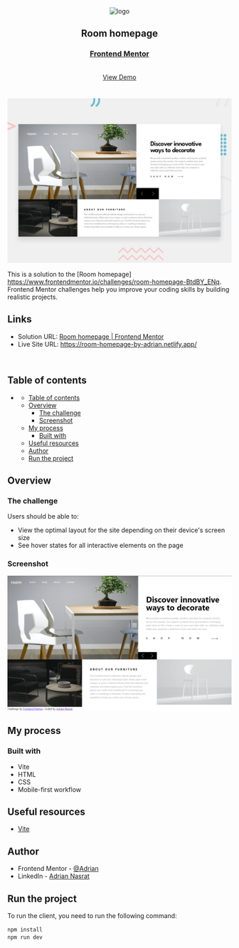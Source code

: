 <div align="center">

  <img src="https://www.frontendmentor.io/static/images/logo-mobile.svg" alt="logo" width="60" height="auto">

  <h2>Room homepage</h2>

  <h3>
    <a href="(https://www.frontendmentor.io/solutions/room-landing-page-fEPtyNk7Hh)">
      <strong>Frontend Mentor</strong>
    </a>
  </h3>

  <br>

  <div align="center">
    <a href="https://room-homepage-by-adrian.netlify.app/">View Demo</a>
  </div>

</div>

#

<div align="center">

![](./design/desktop-preview.jpg)

</div>

This is a solution to the [Room homepage] https://www.frontendmentor.io/challenges/room-homepage-BtdBY_ENq. <br>
Frontend Mentor challenges help you improve your coding skills by building realistic projects.

<h2>Links</h2>

- Solution URL: [Room homepage | Frontend Mentor](https://www.frontendmentor.io/solutions/room-landing-page-fEPtyNk7Hh)
- Live Site URL: https://room-homepage-by-adrian.netlify.app/

<br>

## Table of contents

- [](#)
  - [Table of contents](#table-of-contents)
  - [Overview](#overview)
    - [The challenge](#the-challenge)
    - [Screenshot](#screenshot)
  - [My process](#my-process)
    - [Built with](#built-with)
  - [Useful resources](#useful-resources)
  - [Author](#author)
  - [Run the project](#run-the-project)

## Overview

### The challenge

Users should be able to:

- View the optimal layout for the site depending on their device's screen size
- See hover states for all interactive elements on the page

### Screenshot

![](images/screenshot.PNG)

## My process

### Built with

- Vite
- HTML
- CSS
- Mobile-first workflow

## Useful resources

- [Vite](https://vitejs.dev/)

## Author

- Frontend Mentor - [@Adrian](https://www.frontendmentor.io/profile/aliadrian)
- LinkedIn - [Adrian Nasrat](https://www.linkedin.com/in/adrian-nasrat/)

## Run the project

To run the client, you need to run the following command:

```bash
npm install
npm run dev
```
